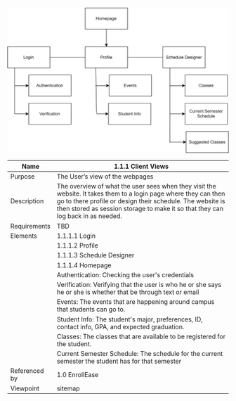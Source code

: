 ![SITEMAP](TeamThreeFiles/sitemap.drawio%20(3).svg)

| Name | 1.1.1 Client Views |
| ----------- | ----------- |
| Purpose | The User’s view of the webpages |
| Description | The overview of what the user sees when they visit the website. It takes them to a login page where they can then go to there profile or design their schedule. The website is then stored as session storage to make it so that they can log back in as needed.  |
| Requirements | TBD |
| Elements | 1.1.1.1 Login |
|          | 1.1.1.2 Profile | 
|          | 1.1.1.3 Schedule Designer |
|          | 1.1.1.4 Homepage |
|          | Authentication: Checking the user's credentials | 
|          | Verification: Verifying that the user is who he or she says he or she is whether that be through text or email | 
|          | Events: The events that are happening around campus that students can go to. |
|          | Student Info: The student's major, preferences, ID, contact info, GPA, and expected graduation. |
|          | Classes: The classes that are available to be registered for the student. |
|          | Current Semester Schedule: The schedule for the current semester the student has for that semester |
| Referenced by | 1.0 EnrollEase  |
| Viewpoint | sitemap |

